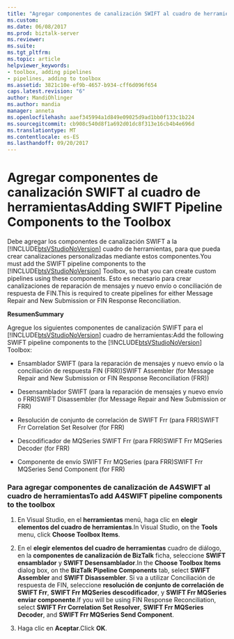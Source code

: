 ```yaml
---
title: "Agregar componentes de canalización SWIFT al cuadro de herramientas | Documentos de Microsoft"
ms.custom: 
ms.date: 06/08/2017
ms.prod: biztalk-server
ms.reviewer: 
ms.suite: 
ms.tgt_pltfrm: 
ms.topic: article
helpviewer_keywords:
- toolbox, adding pipelines
- pipelines, adding to toolbox
ms.assetid: 3821c10e-ef9b-4657-b934-cff6d096f654
caps.latest.revision: "6"
author: MandiOhlinger
ms.author: mandia
manager: anneta
ms.openlocfilehash: aaef345994a1d849e09025d9ad1bb0f133c1b224
ms.sourcegitcommit: cb908c540d8f1a692d01dc8f313e16cb4b4e696d
ms.translationtype: MT
ms.contentlocale: es-ES
ms.lasthandoff: 09/20/2017
---
```

# <a name="adding-swift-pipeline-components-to-the-toolbox"></a><span data-ttu-id="be71b-102">Agregar componentes de canalización SWIFT al cuadro de herramientas</span><span class="sxs-lookup"><span data-stu-id="be71b-102">Adding SWIFT Pipeline Components to the Toolbox</span></span>
<span data-ttu-id="be71b-103">Debe agregar los componentes de canalización SWIFT a la [!INCLUDE[btsVStudioNoVersion](../../includes/btsvstudionoversion-md.md)] cuadro de herramientas, para que pueda crear canalizaciones personalizadas mediante estos componentes.</span><span class="sxs-lookup"><span data-stu-id="be71b-103">You must add the SWIFT pipeline components to the [!INCLUDE[btsVStudioNoVersion](../../includes/btsvstudionoversion-md.md)] Toolbox, so that you can create custom pipelines using these components.</span></span> <span data-ttu-id="be71b-104">Esto es necesario para crear canalizaciones de reparación de mensajes y nuevo envío o conciliación de respuesta de FIN.</span><span class="sxs-lookup"><span data-stu-id="be71b-104">This is required to create pipelines for either Message Repair and New Submission or FIN Response Reconciliation.</span></span>  
  
 <span data-ttu-id="be71b-105">**Resumen**</span><span class="sxs-lookup"><span data-stu-id="be71b-105">**Summary**</span></span>  
  
 <span data-ttu-id="be71b-106">Agregue los siguientes componentes de canalización SWIFT para el [!INCLUDE[btsVStudioNoVersion](../../includes/btsvstudionoversion-md.md)] cuadro de herramientas:</span><span class="sxs-lookup"><span data-stu-id="be71b-106">Add the following SWIFT pipeline components to the [!INCLUDE[btsVStudioNoVersion](../../includes/btsvstudionoversion-md.md)] Toolbox:</span></span>  
  
-   <span data-ttu-id="be71b-107">Ensamblador SWIFT (para la reparación de mensajes y nuevo envío o la conciliación de respuesta FIN (FRR))</span><span class="sxs-lookup"><span data-stu-id="be71b-107">SWIFT Assembler (for Message Repair and New Submission or FIN Response Reconciliation (FRR))</span></span>  
  
-   <span data-ttu-id="be71b-108">Desensamblador SWIFT (para la reparación de mensajes y nuevo envío o FRR)</span><span class="sxs-lookup"><span data-stu-id="be71b-108">SWIFT Disassembler (for Message Repair and New Submission or FRR)</span></span>  
  
-   <span data-ttu-id="be71b-109">Resolución de conjunto de correlación de SWIFT Frr (para FRR)</span><span class="sxs-lookup"><span data-stu-id="be71b-109">SWIFT Frr Correlation Set Resolver (for FRR)</span></span>  
  
-   <span data-ttu-id="be71b-110">Descodificador de MQSeries SWIFT Frr (para FRR)</span><span class="sxs-lookup"><span data-stu-id="be71b-110">SWIFT Frr MQSeries Decoder (for FRR)</span></span>  
  
-   <span data-ttu-id="be71b-111">Componente de envío SWIFT Frr MQSeries (para FRR)</span><span class="sxs-lookup"><span data-stu-id="be71b-111">SWIFT Frr MQSeries Send Component (for FRR)</span></span>  
  
### <a name="to-add-a4swift-pipeline-components-to-the-toolbox"></a><span data-ttu-id="be71b-112">Para agregar componentes de canalización de A4SWIFT al cuadro de herramientas</span><span class="sxs-lookup"><span data-stu-id="be71b-112">To add A4SWIFT pipeline components to the toolbox</span></span>  
  
1.  <span data-ttu-id="be71b-113">En Visual Studio, en el **herramientas** menú, haga clic en **elegir elementos del cuadro de herramientas**.</span><span class="sxs-lookup"><span data-stu-id="be71b-113">In Visual Studio, on the **Tools** menu, click **Choose Toolbox Items**.</span></span>  
  
2.  <span data-ttu-id="be71b-114">En el **elegir elementos del cuadro de herramientas** cuadro de diálogo, en la **componentes de canalización de BizTalk** ficha, seleccione **SWIFT ensamblador** y **SWIFT Desensamblador**.</span><span class="sxs-lookup"><span data-stu-id="be71b-114">In the **Choose Toolbox Items** dialog box, on the **BizTalk Pipeline Components** tab, select **SWIFT Assembler** and **SWIFT Disassembler**.</span></span> <span data-ttu-id="be71b-115">Si va a utilizar Conciliación de respuesta de FIN, seleccione **resolución de conjunto de correlación de SWIFT Frr**, **SWIFT Frr MQSeries descodificador**, y **SWIFT Frr MQSeries enviar componente**.</span><span class="sxs-lookup"><span data-stu-id="be71b-115">If you will be using FIN Response Reconciliation, select **SWIFT Frr Correlation Set Resolver**, **SWIFT Frr MQSeries Decoder**, and **SWIFT Frr MQSeries Send Component**.</span></span>  
  
3.  <span data-ttu-id="be71b-116">Haga clic en **Aceptar**.</span><span class="sxs-lookup"><span data-stu-id="be71b-116">Click **OK**.</span></span>